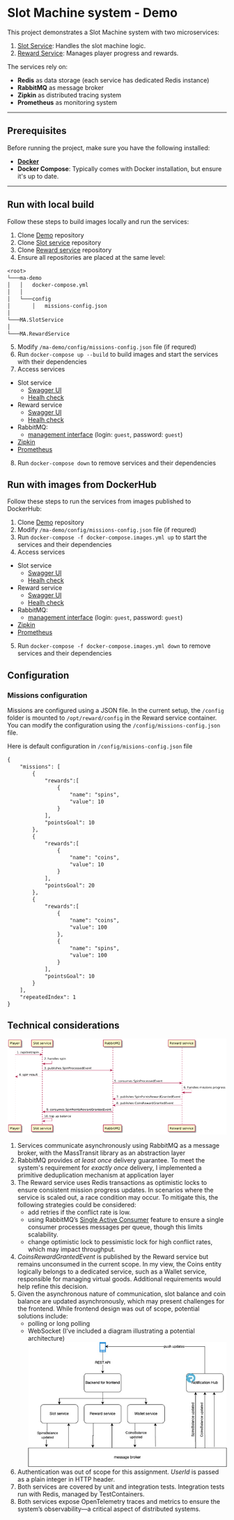 # Slot Machine system - Demo

This project demonstrates a Slot Machine system with two microservices: 

1. [Slot Service](https://github.com/xixi4Den/MA.SlotService): Handles the slot machine logic.
2. [Reward Service](https://github.com/xixi4Den/MA.RewardService): Manages player progress and rewards.

The services rely on:
 - **Redis** as data storage (each service has dedicated Redis instance)
 - **RabbitMQ** as message broker
 - **Zipkin** as distributed tracing system
 - **Prometheus** as monitoring system

---

## Prerequisites

Before running the project, make sure you have the following installed:

- [**Docker**](https://www.docker.com/get-started)
- **Docker Compose**: Typically comes with Docker installation, but ensure it's up to date.

---

## Run with local build
Follow these steps to build images locally and run the services:
1. Clone [Demo](https://github.com/xixi4Den/ma-demo) repository
2. Clone [Slot service](https://github.com/xixi4Den/MA.SlotService) repository
3. Clone [Reward service](https://github.com/xixi4Den/MA.RewardService) repository
4. Ensure all repositories are placed at the same level:
```
<root>
└───ma-demo
│   │   docker-compose.yml
│   │
│   └───config
│       │   missions-config.json
│
└───MA.SlotService 
│   
└───MA.RewardService
```
5. Modify `/ma-demo/config/missions-config.json` file (if requred)
6. Run `docker-compose up --build` to build images and start the services with their dependencies
7. Access services
  - Slot service
    - [Swagger UI](http://localhost:8081/swagger)
    - [Healh check](http://localhost:8081/health)
  - Reward service
    - [Swagger UI](http://localhost:8082/swagger)
    - [Healh check](http://localhost:8082/health)
  - RabbitMQ:
    - [management interface](http://localhost:15672) (login: `guest`, password: `guest`)
- [Zipkin](http://localhost:9411)
- [Prometheus](http://localhost:9090)
8. Run `docker-compose down` to remove services and their dependencies


## Run with images from DockerHub

Follow these steps to run the services from images published to DockerHub:
1. Clone [Demo](https://github.com/xixi4Den/ma-demo) repository
2. Modify `/ma-demo/config/missions-config.json` file (if requred)
3. Run `docker-compose -f docker-compose.images.yml up` to start the services and their dependencies
4. Access services
  - Slot service
    - [Swagger UI](http://localhost:8081/swagger)
    - [Healh check](http://localhost:8081/health)
  - Reward service
    - [Swagger UI](http://localhost:8082/swagger)
    - [Healh check](http://localhost:8082/health)
  - RabbitMQ:
    - [management interface](http://localhost:15672) (login: `guest`, password: `guest`)
- [Zipkin](http://localhost:9411)
- [Prometheus](http://localhost:9090)
5. Run `docker-compose -f docker-compose.images.yml down` to remove services and their dependencies

## Configuration

### Missions configuration

Missions are configured using a JSON file. In the current setup, the `/config` folder is mounted to `/opt/reward/config` in the Reward service container. You can modify the configuration using the `/config/missions-config.json` file.

Here is default configuration in `/config/misions-config.json` file
```
{
	"missions": [
		{
			"rewards":[
				{
					"name": "spins",
					"value": 10
				}
			],
			"pointsGoal": 10
		},
		{
			"rewards":[
				{
					"name": "coins",
					"value": 10
				}
			],
			"pointsGoal": 20
		},
		{
			"rewards":[
				{
					"name": "coins",
					"value": 100
				},
				{
					"name": "spins",
					"value": 100
				}
			],
			"pointsGoal": 10
		}
	],
	"repeatedIndex": 1
}
```

## Technical considerations

![Sequence diagram](/images/diagram1.png)

1. Services communicate asynchronously using RabbitMQ as a message broker, with the MassTransit library as an abstraction layer
2. RabbitMQ provides _at least once_ delivery guarantee. To meet the system's requirement for _exactly once_ delivery, I implemented a primitive deduplication mechanism at application layer
3. The Reward service uses Redis transactions as optimistic locks to ensure consistent mission progress updates. In scenarios where the service is scaled out, a race condition may occur. To mitigate this, the following strategies could be considered:
	- add retries if the conflict rate is low.
	- using RabbitMQ’s [Single Active Consumer](https://www.rabbitmq.com/docs/consumers#single-active-consumer) feature to ensure a single consumer processes messages per queue, though this limits scalability.
	- change optimistic lock to pessimistic lock for high conflict rates, which may impact throughput.
4. _CoinsRewardGrantedEvent_ is published by the Reward service but remains unconsumed in the current scope. In my view, the Coins entity logically belongs to a dedicated service, such as a Wallet service, responsible for managing virtual goods. Additional requirements would help refine this decision.
5. Given the asynchronous nature of communication, slot balance and coin balance are updated asynchronously, which may present challenges for the frontend. While frontend design was out of scope, potential solutions include:
	- polling or long polling
	- WebSocket (I’ve included a diagram illustrating a potential architecture) ![Web socker diagram](/images//diagram2.jpg)
6. Authentication was out of scope for this assignment. _UserId_ is passed as a plain integer in HTTP header.
7. Both services are covered by unit and integration tests. Integration tests run with Redis, managed by TestContainers.
8. Both services expose OpenTelemetry traces and metrics to ensure the system’s observability—a critical aspect of distributed systems.

